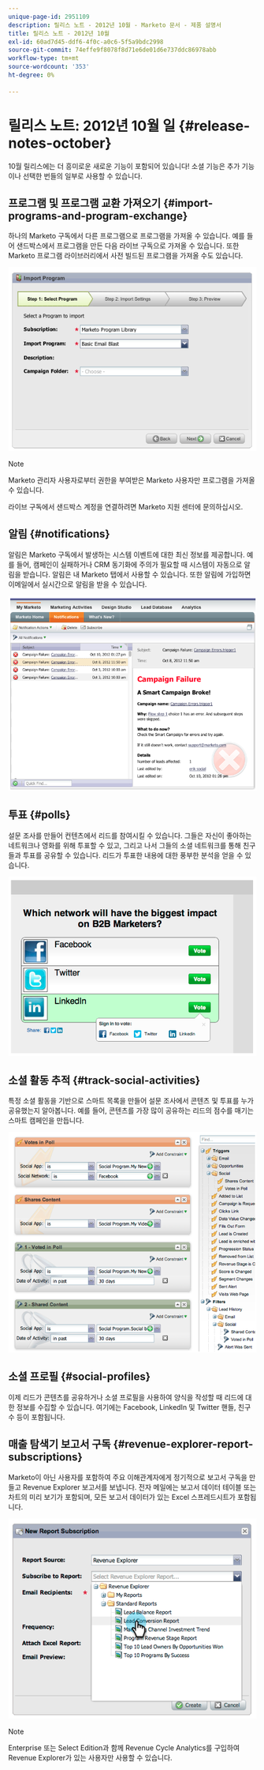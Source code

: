 ```yaml
---
unique-page-id: 2951109
description: 릴리스 노트 - 2012년 10월 - Marketo 문서 - 제품 설명서
title: 릴리스 노트 - 2012년 10월
exl-id: 60ad7d45-ddf6-4f0c-a0c6-5f5a9bdc2998
source-git-commit: 74effe9f8078f8d71e6de01d6e737ddc86978abb
workflow-type: tm+mt
source-wordcount: '353'
ht-degree: 0%

---
```


# 릴리스 노트: 2012년 10월 일 {#release-notes-october}

10월 릴리스에는 더 흥미로운 새로운 기능이 포함되어 있습니다! 소셜 기능은 추가 기능이나 선택한 번들의 일부로 사용할 수 있습니다.

## 프로그램 및 프로그램 교환 가져오기 {#import-programs-and-program-exchange}

하나의 Marketo 구독에서 다른 프로그램으로 프로그램을 가져올 수 있습니다. 예를 들어 샌드박스에서 프로그램을 만든 다음 라이브 구독으로 가져올 수 있습니다. 또한 Marketo 프로그램 라이브러리에서 사전 빌드된 프로그램을 가져올 수도 있습니다.

![](assets/image2014-9-23-10-3a46-3a42.png)

>[!NOTE]
>
>Marketo 관리자 사용자로부터 권한을 부여받은 Marketo 사용자만 프로그램을 가져올 수 있습니다.
>
>라이브 구독에서 샌드박스 계정을 연결하려면 Marketo 지원 센터에 문의하십시오.

## 알림 {#notifications}

알림은 Marketo 구독에서 발생하는 시스템 이벤트에 대한 최신 정보를 제공합니다. 예를 들어, 캠페인이 실패하거나 CRM 동기화에 주의가 필요할 때 시스템이 자동으로 알림을 받습니다. 알림은 내 Marketo 탭에서 사용할 수 있습니다. 또한 알림에 가입하면 이메일에서 실시간으로 알림을 받을 수 있습니다.

![](assets/image2014-9-23-10-3a46-3a53.png)

## 투표 {#polls}

설문 조사를 만들어 컨텐츠에서 리드를 참여시킬 수 있습니다. 그들은 자신이 좋아하는 네트워크나 영화를 위해 투표할 수 있고, 그리고 나서 그들의 소셜 네트워크를 통해 친구들과 투표를 공유할 수 있습니다. 리드가 투표한 내용에 대한 풍부한 분석을 얻을 수 있습니다.

![](assets/image2014-9-23-10-3a47-3a6.png)

## 소셜 활동 추적 {#track-social-activities}

특정 소셜 활동을 기반으로 스마트 목록을 만들어 설문 조사에서 콘텐츠 및 투표를 누가 공유했는지 알아봅니다. 예를 들어, 콘텐츠를 가장 많이 공유하는 리드의 점수를 매기는 스마트 캠페인을 만듭니다.

![](assets/image2014-9-23-10-3a47-3a20.png)

## 소셜 프로필 {#social-profiles}

이제 리드가 콘텐츠를 공유하거나 소셜 프로필을 사용하여 양식을 작성할 때 리드에 대한 정보를 수집할 수 있습니다. 여기에는 Facebook, LinkedIn 및 Twitter 핸들, 친구 수 등이 포함됩니다.

## 매출 탐색기 보고서 구독 {#revenue-explorer-report-subscriptions}

Marketo이 아닌 사용자를 포함하여 주요 이해관계자에게 정기적으로 보고서 구독을 만들고 Revenue Explorer 보고서를 보냅니다. 전자 메일에는 보고서 데이터 테이블 또는 차트의 미리 보기가 포함되며, 모든 보고서 데이터가 있는 Excel 스프레드시트가 포함됩니다.

![](assets/image2014-9-23-10-3a47-3a33.png)

>[!NOTE]
>
>Enterprise 또는 Select Edition과 함께 Revenue Cycle Analytics를 구입하여 Revenue Explorer가 있는 사용자만 사용할 수 있습니다.
